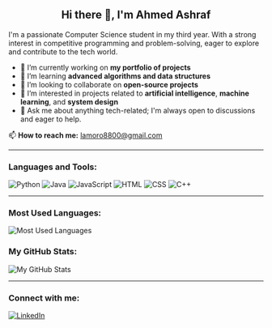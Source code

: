 <h2 align="center">Hi there 👋, I'm Ahmed Ashraf</h2>

I'm a passionate Computer Science student in my third year. With a strong interest in competitive programming and problem-solving, eager to explore and contribute to the tech world.

- 🔭 I’m currently working on **my portfolio of projects**
- 🌱 I’m learning **advanced algorithms and data structures**
- 👯 I’m looking to collaborate on **open-source projects**
- 🤖 I’m interested in projects related to **artificial intelligence**, **machine learning**, and **system design**
- 💬 Ask me about anything tech-related; I'm always open to discussions and eager to help.

📫 **How to reach me:** lamoro8800@gmail.com

---

### Languages and Tools:
![Python](https://img.shields.io/badge/-Python-3776AB?style=flat&logo=Python&logoColor=white)
![Java](https://img.shields.io/badge/-Java-007396?style=flat&logo=Java&logoColor=white)
![JavaScript](https://img.shields.io/badge/-JavaScript-F7DF1E?style=flat&logo=JavaScript&logoColor=black)
![HTML](https://img.shields.io/badge/-HTML5-E34F26?style=flat&logo=HTML5&logoColor=white)
![CSS](https://img.shields.io/badge/-CSS3-1572B6?style=flat&logo=CSS3&logoColor=white)
![C++](https://img.shields.io/badge/-C++-00599C?style=flat&logo=C%2B%2B&logoColor=white)

---

### Most Used Languages:
![Most Used Languages](https://github-readme-stats.vercel.app/api/top-langs/?username=lamoro8800&theme=dark&bg_color=1e1e1e)


### My GitHub Stats:
![My GitHub Stats](https://github-readme-stats.vercel.app/api?username=lamoro8800&show_icons=true&theme=radical)

---

### Connect with me:
[![LinkedIn](https://img.shields.io/badge/-LinkedIn-0A66C2?style=flat&logo=LinkedIn&logoColor=white)](https://www.linkedin.com/in/lamoro74/)
